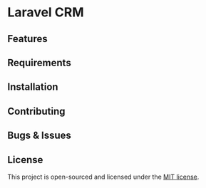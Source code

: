 # Laravel CRM

## Features

## Requirements

## Installation

## Contributing

## Bugs & Issues

## License
This project is open-sourced and licensed under the [MIT license](http://opensource.org/licenses/MIT).
